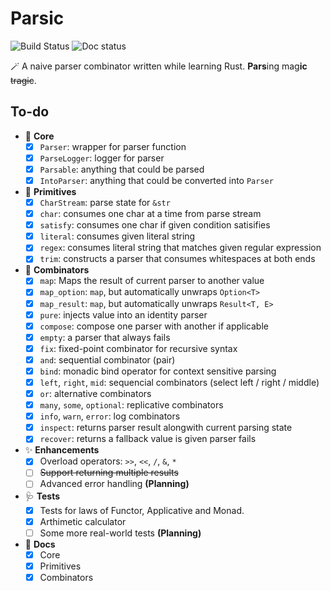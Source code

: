 # Parsic

![Build Status](https://github.com/codgician/parsic/actions/workflows/build.yml/badge.svg)
![Doc status](https://github.com/codgician/parsic/actions/workflows/doc.yml/badge.svg)

🪄 A naive parser combinator written while learning Rust. **Pars**ing mag**ic** ~~tragic~~.

## To-do

- 💖 **Core**
    - [x] `Parser`: wrapper for parser function
    - [x] `ParseLogger`: logger for parser
    - [x] `Parsable`: anything that could be parsed
    - [x] `IntoParser`: anything that could be converted into `Parser`
- 🐣 **Primitives**
    - [x] `CharStream`: parse state for `&str`
    - [x] `char`: consumes one char at a time from parse stream
    - [x] `satisfy`: consumes one char if given condition satisifies
    - [x] `literal`: consumes given literal string
    - [x] `regex`: consumes literal string that matches given regular expression
    - [x] `trim`: constructs a parser that consumes whitespaces at both ends
- 🍡 **Combinators**
    - [x] `map`: Maps the result of current parser to another value
    - [x] `map_option`: `map`, but automatically unwraps `Option<T>`
    - [x] `map_result`: `map`, but automatically unwraps `Result<T, E>`
    - [x] `pure`: injects value into an identity parser
    - [x] `compose`: compose one parser with another if applicable
    - [x] `empty`: a parser that always fails
    - [x] `fix`: fixed-point combinator for recursive syntax
    - [x] `and`: sequential combinator (pair)
    - [x] `bind`: monadic bind operator for context sensitive parsing
    - [x] `left`, `right`, `mid`: sequencial combinators (select left / right / middle)
    - [x] `or`: alternative combinators
    - [x] `many`, `some`, `optional`: replicative combinators
    - [x] `info`, `warn`, `error`: log combinators
    - [x] `inspect`: returns parser result alongwith current parsing state
    - [x] `recover`: returns a fallback value is given parser fails
- ✨ **Enhancements**
    - [x] Overload operators: `>>`, `<<`, `/`, `&`, `*`
    - [ ] ~~Support returning multiple results~~
    - [ ] Advanced error handling **(Planning)**
- 🩺 **Tests**
    - [x] Tests for laws of Functor, Applicative and Monad.
    - [x] Arthimetic calculator
    - [ ] Some more real-world tests **(Planning)**
- 📄 **Docs**
    - [x] Core
    - [x] Primitives
    - [x] Combinators
